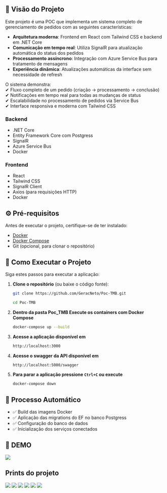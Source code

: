 ## 📌 Visão do Projeto

Este projeto é uma POC que implementa um sistema completo de gerenciamento de pedidos com as seguintes características:

- **Arquitetura moderna**: Frontend em React com Tailwind CSS e backend em .NET Core
- **Comunicação em tempo real**: Utiliza SignalR para atualização automática do status dos pedidos
- **Processamento assíncrono**: Integração com Azure Service Bus para tratamento de mensagens
- **Experiência dinâmica**: Atualizações automáticas da interface sem necessidade de refresh

O sistema demonstra:<br>
✔ Fluxo completo de um pedido (criação → processamento → conclusão)  
✔ Notificações em tempo real para todas as mudanças de status  
✔ Escalabilidade no processamento de pedidos via Service Bus  
✔ Interface responsiva e moderna com Tailwind CSS

### Backend
- .NET Core
- Entity Framework Core com Postgress
- SignalR
- Azure Service Bus 
- Docker

### Frontend
- React
- Tailwind CSS
- SignalR Client
- Axios (para requisições HTTP)
- Docker

## ⚙️ Pré-requisitos

Antes de executar o projeto, certifique-se de ter instalado:
- [Docker](https://www.docker.com/get-started)
- [Docker Compose](https://docs.docker.com/compose/install/)
- Git (opcional, para clonar o repositório)


## 🚀 Como Executar o Projeto

Siga estes passos para executar a aplicação:

1. **Clone o repositório** (ou baixe o código fonte):
   ```bash
   git clone https://github.com/GeracNeto/Poc-TMB.git
   
   cd Poc-TMB
2. **Dentro da pasta Poc_TMB Execute os containers com Docker Compose**
   ```bash
   docker-compose up --build
3. **Acesse a aplicação disponível em**
   ```bash
   http://localhost:3000
4. **Acesse o swagger da API disponível em**
   ```bash
   http://localhost:5000/swagger
5. **Para parar a aplicação pressione `Ctrl+C` ou execute**
   ```bash
   docker-compose down
## 🔄 Processo Automático

- ✅ Build das imagens Docker
- ✅ Aplicação das migrations do EF no banco Postgress
- ✅ Configuração do banco de dados
- ✅ Inicialização dos serviços conectados

## 🎥 DEMO
<img src="./Prints/DEMO.gif">

## Prints do projeto

<img src="./Prints/1.png">
<img src="./Prints/2.png">
<img src="./Prints/3.png">
<img src="./Prints/4.png">
<img src="./Prints/5.png">
<img src="./Prints/6.png">
